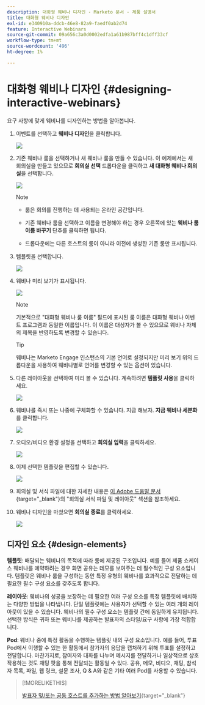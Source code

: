 ```yaml
---
description: 대화형 웨비나 디자인 - Marketo 문서 - 제품 설명서
title: 대화형 웨비나 디자인
exl-id: e340910a-ddcb-46e8-82a9-faedf0ab2d74
feature: Interactive Webinars
source-git-commit: 09a656c3a0d0002edfa1a61b987bff4c1dff33cf
workflow-type: tm+mt
source-wordcount: '496'
ht-degree: 1%

---
```


# 대화형 웨비나 디자인 {#designing-interactive-webinars}

요구 사항에 맞게 웨비나를 디자인하는 방법을 알아봅니다.

1. 이벤트를 선택하고 **웨비나 디자인**&#x200B;을 클릭합니다.

   ![](assets/designing-interactive-webinars-1.png)

1. 기존 웨비나 룸을 선택하거나 새 웨비나 룸을 만들 수 있습니다. 이 예제에서는 새 회의실을 만들고 있으므로 **회의실 선택** 드롭다운을 클릭하고 **새 대화형 웨비나 회의실**&#x200B;을 선택합니다.

   ![](assets/designing-interactive-webinars-2.png)

   >[!NOTE]
   >
   >* 룸은 회의를 진행하는 데 사용되는 온라인 공간입니다.
   >
   >* 기존 웨비나 룸을 선택하고 이름을 변경해야 하는 경우 오른쪽에 있는 **웨비나 룸 이름 바꾸기** 단추를 클릭하면 됩니다.
   >
   >* 드롭다운에는 다른 호스트의 룸이 아니라 이전에 생성한 기존 룸만 표시됩니다.

1. 템플릿을 선택합니다.

   ![](assets/designing-interactive-webinars-3.png)

1. 웨비나 미리 보기가 표시됩니다.

   ![](assets/designing-interactive-webinars-4.png)

   >[!NOTE]
   >
   >기본적으로 &quot;대화형 웨비나 룸 이름&quot; 필드에 표시된 룸 이름은 대화형 웨비나 이벤트 프로그램과 동일한 이름입니다. 이 이름은 대상자가 볼 수 있으므로 웨비나 자체의 제목을 반영하도록 변경할 수 있습니다.

   >[!TIP]
   >
   >웨비나는 Marketo Engage 인스턴스의 기본 언어로 설정되지만 미리 보기 위의 드롭다운을 사용하여 웨비나별로 언어를 변경할 수 있는 옵션이 있습니다.

1. 다른 레이아웃을 선택하여 미리 볼 수 있습니다. 계속하려면 **템플릿 사용**&#x200B;을 클릭하세요.

   ![](assets/designing-interactive-webinars-5.png)

1. 웨비나를 즉시 또는 나중에 구체화할 수 있습니다. 지금 해보자. **지금 웨비나 세분화**&#x200B;를 클릭합니다.

   ![](assets/designing-interactive-webinars-6.png)

1. 오디오/비디오 환경 설정을 선택하고 **회의실 입력**&#x200B;을 클릭하세요.

   ![](assets/designing-interactive-webinars-7.png)

1. 이제 선택한 템플릿을 편집할 수 있습니다.

   ![](assets/designing-interactive-webinars-8.png)

1. 회의실 및 서식 파일에 대한 자세한 내용은 [이 Adobe 도움말 문서](https://helpx.adobe.com/in/adobe-connect/using/creating-arranging-meetings.html#creating_and_arranging_meetings){target="_blank"}의 &quot;회의실 서식 파일 및 레이아웃&quot; 섹션을 참조하세요.

1. 웨비나 디자인을 마쳤으면 **회의실 종료**&#x200B;를 클릭하세요.

   ![](assets/designing-interactive-webinars-9.png)

## 디자인 요소 {#design-elements}

**템플릿**: 배달되는 웨비나의 목적에 따라 룸에 제공된 구조입니다. 예를 들어 제품 쇼케이스 웨비나를 예약하려는 경우 화면 공유는 데모를 보여주는 데 필수적인 구성 요소입니다. 템플릿은 웨비나 룸을 구성하는 동안 특정 유형의 웨비나를 효과적으로 전달하는 데 필요한 필수 구성 요소를 갖추도록 합니다.

**레이아웃**: 웨비나의 성공을 보장하는 데 필요한 여러 구성 요소를 특정 템플릿에 배치하는 다양한 방법을 나타냅니다. 단일 템플릿에는 사용자가 선택할 수 있는 여러 개의 레이아웃이 있을 수 있습니다. 웨비나의 필수 구성 요소는 템플릿 간에 동일하게 유지됩니다. 선택한 방식은 귀하 또는 웨비나를 제공하는 발표자의 스타일/요구 사항에 가장 적합합니다.

**Pod**: 웨비나 중에 특정 활동을 수행하는 템플릿 내의 구성 요소입니다. 예를 들어, 투표 Pod에서 이행할 수 있는 한 활동에서 참가자의 응답을 캡처하기 위해 투표를 설정하고 전달합니다. 마찬가지로, 참여자와 대화를 나누며 메시지를 전달하거나 일상적으로 상호 작용하는 것도 채팅 팟을 통해 전달되는 활동일 수 있다. 공유, 메모, 비디오, 채팅, 참석자 목록, 파일, 웹 링크, 설문 조사, Q &amp; A와 같은 기타 여러 Pod를 사용할 수 있습니다.

>[!MORELIKETHIS]
>
>[발표자 및/또는 공동 호스트를 추가하는 방법 알아보기](/help/marketo/product-docs/demand-generation/events/interactive-webinars/add-a-webinar-team.md){target="_blank"}
